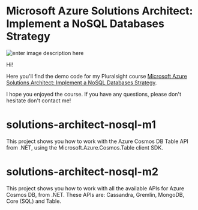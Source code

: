 # Microsoft Azure Solutions Architect: Implement a NoSQL Databases Strategy

![enter image description here](https://www.pluralsight.com/content/dam/pluralsight/newsroom/brand-assets/logos/pluralsight-logo-vrt-color-2.png)  

Hi!

Here you'll find the demo code for my Pluralsight course [Microsoft Azure Solutions Architect: Implement a NoSQL Databases Strategy](https://pluralsight.pxf.io/az303-nosql).

I hope you enjoyed the course. If you have any questions, please don't hesitate don't contact me!


# solutions-architect-nosql-m1

This project shows you how to work with the Azure Cosmos DB Table API from .NET, using the Microsoft.Azure.Cosmos.Table client SDK.

# solutions-architect-nosql-m2

This project shows you how to work with all the available APIs for Azure Cosmos DB, from .NET. These APIs are: Cassandra, Gremlin, MongoDB, Core (SQL) and Table.
